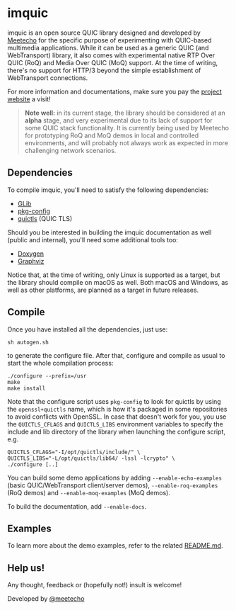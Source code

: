 imquic
======

imquic is an open source QUIC library designed and developed by [Meetecho](https://www.meetecho.com) for the specific purpose of experimenting with QUIC-based multimedia applications. While it can be used as a generic QUIC (and WebTransport) library, it also comes with experimental native RTP Over QUIC (RoQ) and Media Over QUIC (MoQ) support. At the time of writing, there's no support for HTTP/3 beyond the simple establishment of WebTransport connections.

For more information and documentations, make sure you pay the [project website](https://imquic.conf.meetecho.com) a visit!

> **Note well:** in its current stage, the library should be considered at an **alpha** stage, and very experimental due to its lack of support for some QUIC stack functionality. It is currently being used by Meetecho for prototyping RoQ and MoQ demos in local and controlled environments, and will probably not always work as expected in more challenging network scenarios.

## Dependencies

To compile imquic, you'll need to satisfy the following dependencies:

* [GLib](https://docs.gtk.org/glib/)
* [pkg-config](http://www.freedesktop.org/wiki/Software/pkg-config/)
* [quictls](https://quictls.github.io/) (QUIC TLS)

Should you be interested in building the imquic documentation as well (public and internal), you'll need some additional tools too:

* [Doxygen](https://www.doxygen.org)
* [Graphviz](https://www.graphviz.org/)

Notice that, at the time of writing, only Linux is supported as a target, but the library should compile on macOS as well. Both macOS and Windows, as well as other platforms, are planned as a target in future releases.

## Compile

Once you have installed all the dependencies, just use:

	sh autogen.sh

to generate the configure file. After that, configure and compile as usual to start the whole compilation process:

	./configure --prefix=/usr
	make
	make install

Note that the configure script uses `pkg-config` to look for quictls by using the `openssl+quictls` name, which is how it's packaged in some repositories to avoid conflicts with OpenSSL. In case that doesn't work for you, you use the `QUICTLS_CFLAGS` and `QUICTLS_LIBS` environment variables to specify the include and lib directory of the library when launching the configure script, e.g.

	QUICTLS_CFLAGS="-I/opt/quictls/include/" \
	QUICTLS_LIBS="-L/opt/quictls/lib64/ -lssl -lcrypto" \
	./configure [..]

You can build some demo applications by adding `--enable-echo-examples` (basic QUIC/WebTransport client/server demos), `--enable-roq-examples` (RoQ demos) and `--enable-moq-examples` (MoQ demos).

To build the documentation, add `--enable-docs`.

## Examples

To learn more about the demo examples, refer to the related [README.md](examples/README.md).

## Help us!
Any thought, feedback or (hopefully not!) insult is welcome!

Developed by [@meetecho](https://github.com/meetecho)
